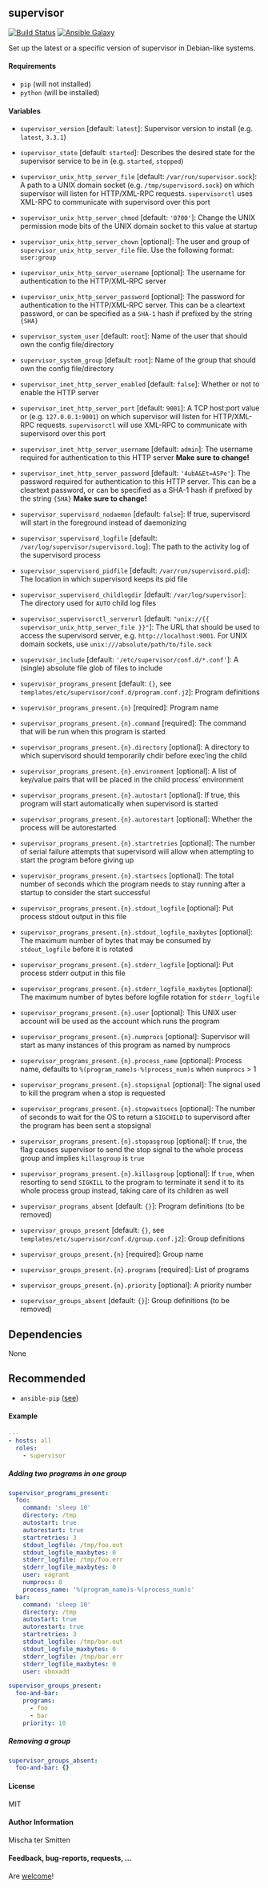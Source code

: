 ## supervisor

[![Build Status](https://travis-ci.org/Oefenweb/ansible-supervisor.svg?branch=master)](https://travis-ci.org/Oefenweb/ansible-supervisor) [![Ansible Galaxy](http://img.shields.io/badge/ansible--galaxy-supervisor-blue.svg)](https://galaxy.ansible.com/tersmitten/supervisor)

Set up the latest or a specific version of supervisor in Debian-like systems.

#### Requirements

* `pip` (will not installed)
* `python` (will be installed)

#### Variables

* `supervisor_version` [default: `latest`]: Supervisor version to install (e.g. `latest`, `3.3.1`)
* `supervisor_state` [default: `started`]: Describes the desired state for the supervisor service to be in (e.g. `started`, `stopped`)
* `supervisor_unix_http_server_file` [default: `/var/run/supervisor.sock`]: A path to a UNIX domain socket (e.g. `/tmp/supervisord.sock`) on which supervisor will listen for HTTP/XML-RPC requests. `supervisorctl` uses XML-RPC to communicate with supervisord over this port
* `supervisor_unix_http_server_chmod` [default: `'0700'`]: Change the UNIX permission mode bits of the UNIX domain socket to this value at startup
* `supervisor_unix_http_server_chown` [optional]: The user and group of `supervisor_unix_http_server_file` file. Use the following format: `user:group`
* `supervisor_unix_http_server_username` [optional]: The username for authentication to the HTTP/XML-RPC server
* `supervisor_unix_http_server_password` [optional]: The password for authentication to the HTTP/XML-RPC server. This can be a cleartext password, or can be specified as a `SHA-1` hash if prefixed by the string `{SHA}`

* `supervisor_system_user` [default: `root`]: Name of the user that should own the config file/directory
* `supervisor_system_group` [default: `root`]: Name of the group that should own the config file/directory

* `supervisor_inet_http_server_enabled` [default: `false`]: Whether or not to enable the HTTP server
* `supervisor_inet_http_server_port` [default: `9001`]: A TCP host:port value or (e.g. `127.0.0.1:9001`) on which supervisor will listen for HTTP/XML-RPC requests. `supervisorctl` will use XML-RPC to communicate with supervisord over this port
* `supervisor_inet_http_server_username` [default: `admin`]: The username required for authentication to this HTTP server **Make sure to change!**
* `supervisor_inet_http_server_password` [default: `'4ubA&Et=ASPe'`]: The password required for authentication to this HTTP server. This can be a cleartext password, or can be specified as a SHA-1 hash if prefixed by the string `{SHA}` **Make sure to change!**

* `supervisor_supervisord_nodaemon` [default: `false`]: If true, supervisord will start in the foreground instead of daemonizing
* `supervisor_supervisord_logfile` [default: `/var/log/supervisor/supervisord.log`]: The path to the activity log of the supervisord process
* `supervisor_supervisord_pidfile` [default: `/var/run/supervisord.pid`]: The location in which supervisord keeps its pid file
* `supervisor_supervisord_childlogdir` [default: `/var/log/supervisor`]: The directory used for `AUTO` child log files

* `supervisor_supervisorctl_serverurl` [default: `"unix://{{ supervisor_unix_http_server_file }}"`]: The URL that should be used to access the supervisord server, e.g. `http://localhost:9001`. For UNIX domain sockets, use `unix:///absolute/path/to/file.sock`

* `supervisor_include` [default: `'/etc/supervisor/conf.d/*.conf'`]: A (single) absolute file glob of files to include

* `supervisor_programs_present` [default: `{}`, see `templates/etc/supervisor/conf.d/program.conf.j2`]: Program definitions
* `supervisor_programs_present.{n}` [required]: Program name
* `supervisor_programs_present.{n}.command` [required]: The command that will be run when this program is started
* `supervisor_programs_present.{n}.directory` [optional]: A directory to which supervisord should temporarily chdir before exec’ing the child
* `supervisor_programs_present.{n}.environment` [optional]: A list of key/value pairs that will be placed in the child process’ environment
* `supervisor_programs_present.{n}.autostart` [optional]: If true, this program will start automatically when supervisord is started
* `supervisor_programs_present.{n}.autorestart` [optional]: Whether the process will be autorestarted
* `supervisor_programs_present.{n}.startretries` [optional]: The number of serial failure attempts that supervisord will allow when attempting to start the program before giving up
* `supervisor_programs_present.{n}.startsecs` [optional]: The total number of seconds which the program needs to stay running after a startup to consider the start successful
* `supervisor_programs_present.{n}.stdout_logfile` [optional]: Put process stdout output in this file
* `supervisor_programs_present.{n}.stdout_logfile_maxbytes` [optional]: The maximum number of bytes that may be consumed by `stdout_logfile` before it is rotated
* `supervisor_programs_present.{n}.stderr_logfile` [optional]: Put process stderr output in this file
* `supervisor_programs_present.{n}.stderr_logfile_maxbytes` [optional]: The maximum number of bytes before logfile rotation for `stderr_logfile`
* `supervisor_programs_present.{n}.user` [optional]: This UNIX user account will be used as the account which runs the program
* `supervisor_programs_present.{n}.numprocs` [optional]: Supervisor will start as many instances of this program as named by numprocs
* `supervisor_programs_present.{n}.process_name` [optional]: Process name, defaults to `%(program_name)s-%(process_num)s` when `numprocs` > 1
* `supervisor_programs_present.{n}.stopsignal` [optional]: The signal used to kill the program when a stop is requested
* `supervisor_programs_present.{n}.stopwaitsecs` [optional]: The number of seconds to wait for the OS to return a `SIGCHILD` to supervisord after the program has been sent a stopsignal
* `supervisor_programs_present.{n}.stopasgroup` [optional]: If `true`, the flag causes supervisor to send the stop signal to the whole process group and implies `killasgroup` is `true`
* `supervisor_programs_present.{n}.killasgroup` [optional]: If `true`, when resorting to send `SIGKILL` to the program to terminate it send it to its whole process group instead, taking care of its children as well
* `supervisor_programs_absent` [default: `{}`]: Program definitions (to be removed)

* `supervisor_groups_present` [default: `{}`, see `templates/etc/supervisor/conf.d/group.conf.j2`]: Group definitions
* `supervisor_groups_present.{n}` [required]: Group name
* `supervisor_groups_present.{n}.programs` [required]: List of programs
* `supervisor_groups_present.{n}.priority` [optional]: A priority number
* `supervisor_groups_absent` [default: `{}`]: Group definitions (to be removed)

## Dependencies

None

## Recommended

* `ansible-pip` ([see](https://github.com/Oefenweb/ansible-pip))

#### Example

```yaml
---
- hosts: all
  roles:
    - supervisor
```

##### Adding two programs in one group

```yaml
supervisor_programs_present:
  foo:
    command: 'sleep 10'
    directory: /tmp
    autostart: true
    autorestart: true
    startretries: 3
    stdout_logfile: /tmp/foo.out
    stdout_logfile_maxbytes: 0
    stderr_logfile: /tmp/foo.err
    stderr_logfile_maxbytes: 0
    user: vagrant
    numprocs: 8
    process_name: '%(program_name)s-%(process_num)s'
  bar:
    command: 'sleep 10'
    directory: /tmp
    autostart: true
    autorestart: true
    startretries: 3
    stdout_logfile: /tmp/bar.out
    stdout_logfile_maxbytes: 0
    stderr_logfile: /tmp/bar.err
    stderr_logfile_maxbytes: 0
    user: vboxadd

supervisor_groups_present:
  foo-and-bar:
    programs:
      - foo
      - bar
    priority: 10
```

##### Removing a group

```yaml
supervisor_groups_absent:
  foo-and-bar: {}
```

#### License

MIT

#### Author Information

Mischa ter Smitten

#### Feedback, bug-reports, requests, ...

Are [welcome](https://github.com/Oefenweb/ansible-supervisor/issues)!
